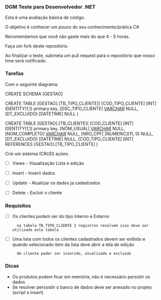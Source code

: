 ### DGM Teste para Desenvolvedor .NET

Esta é uma avaliação básica de código.

O objetivo é conhecer um pouco do seu conhecimento/prática C#.

Recomendamos que você não gaste mais do que 4 - 5 horas.

Faça um fork deste repositório.

Ao finalizar o teste, submeta um pull request para o repositório que nosso time será notificado.

### Tarefas

Com o seguinte diagrama:

CREATE SCHEMA [GESTAO]

CREATE TABLE [GESTAO].[TB_TIPO_CLIENTE](
	[COD_TIPO_CLIENTE] [INT] IDENTITY(1,1) primary key,
	[DSC_TIPO_CLIENTE] [VARCHAR](60) NULL,
	[DT_EXCLUIDO] [DATETIME] NULL
	)


CREATE TABLE [GESTAO].[TB_CLIENTE](
	[COD_CLIENTE] [INT] IDENTITY(1,1) primary key,
	[NOM_USUAL] [VARCHAR](60) NULL,
	[NOM_COMPLETO] [VARCHAR](250) NULL,
	[NRO_CPF] [NUMERIC](11, 0) NULL,
	[DT_EXCLUIDO] [DATETIME] NULL,
	[COD_TIPO_CLIENTE] [INT] REFERENCES [GESTAO].[TB_TIPO_CLIENTE]
	)



Crie um sistema (CRUD)  ações:

- [ ] Views - Visualização Lista e edição

- [ ] Insert - Inserir dados 

- [ ] Update - Atualizar os dados ja cadastrados

- [ ] Delete - Excluir o cliente 


### Requisitos


- [ ] Os clientes podem ser do tipo Interno e Externo

        na tabela TB_TIPO_CLIENTE 2 registros resolvem isso deve ser utilizada esta tabela

- [ ] Uma lista com todos os clientes cadastrados devem ser exibido e quando selecionado item da lista deve abrir a tela de edição

        Um cliente poder ser inserido, atualizado e excluido


### Dicas

- Os produtos podem ficar em memória, não é necessário persistir os dados
- Se resolver perssistir o banco de dados deve ser anexado no projeto (script e insert)
